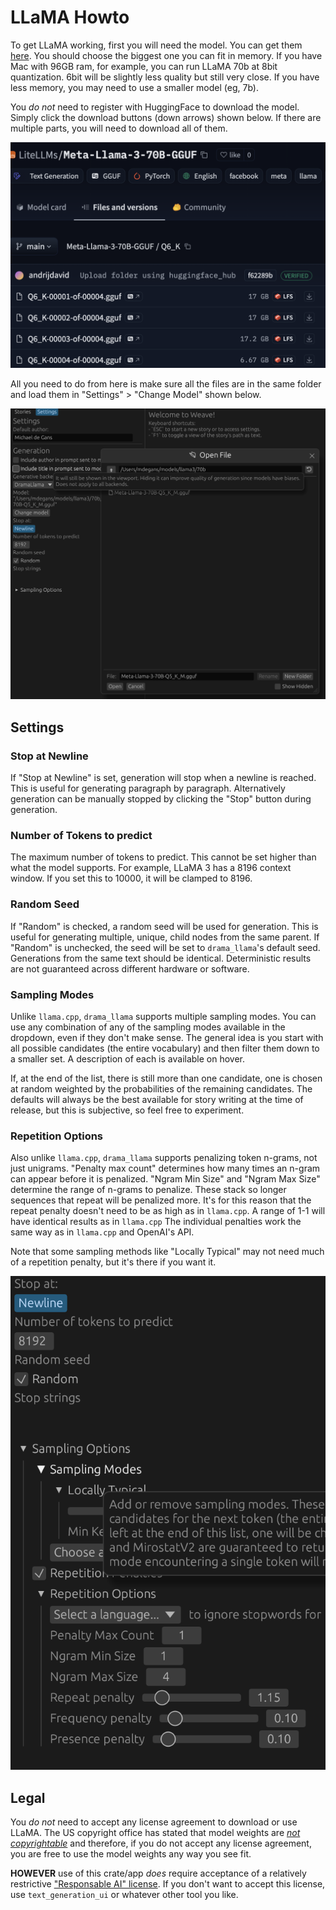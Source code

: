 # LLaMA Howto

To get LLaMA working, first you will need the model. You can get them [here](https://huggingface.co/LiteLLMs/Meta-Llama-3-70B-GGUF/). You should choose the biggest one you can fit in memory. If you have Mac with 96GB ram, for example, you can run LLaMA 70b at 8bit quantization. 6bit will be slightly less quality but still very close. If you have less memory, you may need to use a smaller model (eg, 7b).

You _do not_ need to register with HuggingFace to download the model. Simply click the download buttons (down arrows) shown below. If there are multiple parts, you will need to download all of them.

![Download Model](LLAMA_HELP_DL.png)

All you need to do from here is make sure all the files are in the same folder and load them in "Settings" > "Change Model" shown below.

![Load Model](LLAMA_HELP_LOAD.png)

## Settings

### Stop at Newline

If "Stop at Newline" is set, generation will stop when a newline is reached. This is useful for generating paragraph by paragraph. Alternatively generation can be manually stopped by clicking the "Stop" button during generation.

### Number of Tokens to predict

The maximum number of tokens to predict. This cannot be set higher than what the model supports. For example, LLaMA 3 has a 8196 context window. If you set this to 10000, it will be clamped to 8196.

### Random Seed

If "Random" is checked, a random seed will be used for generation. This is useful for generating multiple, unique, child nodes from the same parent. If "Random" is unchecked, the seed will be set to `drama_llama`'s default seed. Generations from the same text should be identical. Deterministic results are not guaranteed across different hardware or software.

### Sampling Modes

Unlike `llama.cpp`, `drama_llama` supports multiple sampling modes. You can use any combination of any of the sampling modes available in the dropdown, even if they don't make sense. The general idea is you start with all possible candidates (the entire vocabulary) and then filter them down to a smaller set. A description of each is available on hover.

If, at the end of the list, there is still more than one candidate, one is chosen at random weighted by the probabilities of the remaining candidates. The defaults will always be the best available for story writing at the time of release, but this is subjective, so feel free to experiment.

### Repetition Options

Also unlike `llama.cpp`, `drama_llama` supports penalizing token n-grams, not just unigrams. "Penalty max count" determines how many times an n-gram can appear before it is penalized. "Ngram Min Size" and "Ngram Max Size" determine the range of n-grams to penalize. These stack so longer sequences that repeat will be penalized more. It's for this reason that the repeat penalty doesn't need to be as high as in `llama.cpp`. A range of 1-1 will have identical results as in `llama.cpp` The individual penalties work the same way as in `llama.cpp` and OpenAI's API.

Note that some sampling methods like "Locally Typical" may not need much of a repetition penalty, but it's there if you want it.

![Settings](LLAMA_HELP_SETTINGS.png)

## Legal

You _do not_ need to accept any license agreement to download or use LLaMA. The US copyright office has stated that model weights are [_not copyrightable_](https://law.stackexchange.com/questions/90429/what-ip-law-would-apply-to-trained-weights-of-an-ai-model) and therefore, if you do not accept any license agreement, you are free to use the model weights any way you see fit.

**HOWEVER** use of this crate/app _does_ require acceptance of a relatively restrictive ["Responsable AI" license](../LICENSE.md). If you don't want to accept this license, use `text_generation_ui` or whatever other tool you like.
